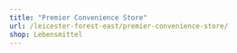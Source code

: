 ```yaml
---
title: "Premier Convenience Store"
url: /leicester-forest-east/premier-convenience-store/
shop: Lebensmittel
---
```

